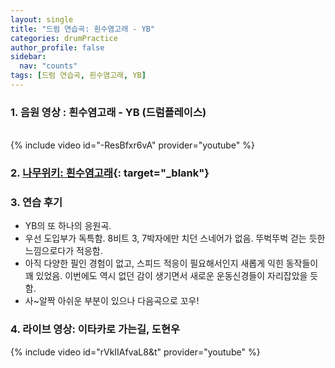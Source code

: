 ```yaml
---
layout: single
title: "드럼 연습곡: 흰수염고래 - YB"
categories: drumPractice
author_profile: false
sidebar:
  nav: "counts"
tags: [드럼 연습곡, 흰수염고래, YB]
---
```


### 1. 음원 영상 : 흰수염고래 - YB (드럼플레이스)

<br/>
{% include video id="-ResBfxr6vA" provider="youtube" %}


### 2. [나무위키: 흰수염고래](https://namu.wiki/w/%ED%9D%B0%EC%88%98%EC%97%BC%EA%B3%A0%EB%9E%98(%EB%85%B8%EB%9E%98)){: target="_blank"}

### 3. 연습 후기

- YB의 또 하나의 응원곡.
- 우선 도입부가 독특함. 8비트 3, 7박자에만 치던 스네어가 없음. 뚜벅뚜벅 걷는 듯한 느낌으로다가 적응함.
- 아직 다양한 필인 경험이 없고, 스피드 적응이 필요해서인지 새롭게 익힌 동작들이 꽤 있었음. 이번에도 역시 없던 감이 생기면서 새로운 운동신경들이 자리잡았을 듯함.
- 사~알짝 아쉬운 부분이 있으나 다음곡으로 꼬우!

### 4. 라이브 영상: 이타카로 가는길, 도현우

{% include video id="rVkIIAfvaL8&t" provider="youtube" %}
